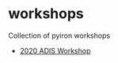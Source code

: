 # workshops
Collection of pyiron workshops

- [2020 ADIS Workshop](https://github.com/pyiron/workshops/tree/2020_ADIS)
